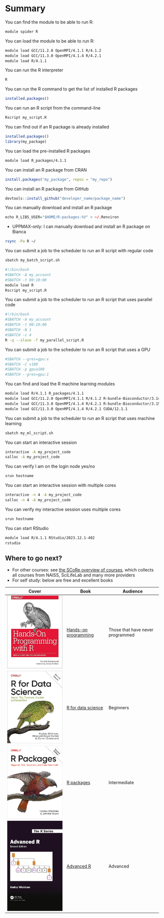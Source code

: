 # Summary

You can find the module to be able to run R:

```bash
module spider R
```

You can load the module to be able to run R:

```bash
module load GCC/11.2.0 OpenMPI/4.1.1 R/4.1.2
module load GCC/11.3.0 OpenMPI/4.1.4 R/4.2.1
module load R/4.1.1
```

You can run the R interpreter

```bash
R
```

You can run the R command to get the list of installed R packages

```r
installed.packages()
```

You can run an R script from the command-line

```bash
Rscript my_script.R
```

You can find out if an R package is already installed

```r
installed.packages()
library(my_package)
```

You can load the pre-installed R packages

```bash
module load R_packages/4.1.1
```

You can install an R package from CRAN

```r
install.packages("my_package", repos = "my_repo")
```

You can install an R package from GitHub

```r
devtools::install_github("developer_name/package_name")
```

You can manually download and install an R package

```r
echo R_LIBS_USER="$HOME/R-packages-%V" > ~/.Renviron
```

- UPPMAX-only: I can manually download and install an R package on Bianca

```bash
rsync -Pa R ~/
```

You can submit a job to the scheduler to run an R script with regular code

```bash
sbatch my_batch_script.sh
```

```bash
#!/bin/bash
#SBATCH -A my_account
#SBATCH -t 00:10:00
module load R
Rscript my_script.R
```

You can submit a job to the scheduler to run an R script that uses parallel code

```bash
#!/bin/bash
#SBATCH -A my_account
#SBATCH -t 00:10:00
#SBATCH -N 1
#SBATCH -c 4
R -q --slave -f my_parallel_script.R
```

You can submit a job to the scheduler to run an R script that uses a GPU

```bash
#SBATCH --gres=gpu:x
#SBATCH -C v100
#SBATCH -p gpua100
#SBATCH --gres=gpu:1
```

You can find and load the R machine learning modules

```bash
module load R/4.1.1 R_packages/4.1.1
module load GCC/11.2.0 OpenMPI/4.1.1 R/4.1.2 R-bundle-Bioconductor/3.14-R-4.1.2
module load GCC/11.3.0 OpenMPI/4.1.4 R/4.2.1 R-bundle-Bioconductor/3.15-R-4.2.1
module load GCC/11.3.0 OpenMPI/4.1.4 R/4.2.1 CUDA/12.1.1
```

You can submit a job to the scheduler to run an R script that uses machine learning

```bash
sbatch my_ml_script.sh
```

You can start an interactive session


```bash
interactive -A my_project_code
salloc -A my_project_code
```

You can verify I am on the login node yes/no

```bash
srun hostname
```

You can start an interactive session with multiple cores

```bash
interactive -n 4 -A my_project_code
salloc -n 4 -A my_project_code
```

You can verify my interactive session uses multiple cores

```bash
srun hostname
```

You can start RStudio

```bash
module load R/4.1.1 RStudio/2023.12.1-402
rstudio
```

## Where to go next?

- For other courses: see
  [the SCoRe overview of courses](https://nbisweden.github.io/SCoRe_user_doc/courses/),
  which collects all courses from NAISS, SciLifeLab and many more providers
- For self study: below are free and excellent books

<!-- markdownlint-disable MD013 --><!-- Tables cannot be split up over lines, hence will break 80 characters per line -->

Cover                                            |Book                                                             |Audience
-------------------------------------------------|-----------------------------------------------------------------|--------------------------------
![Hands-on Programming](hands_on_programming.jpg)|[Hands-on programming](https://rstudio-education.github.io/hopr/)|Those that have never programmed
![R for data science](r_for_data_science_66.jpg) |[R for data science](https://r4ds.hadley.nz/)                    |Beginners
![R packages](r_packages_60.png)                 |[R packages](https://r-pkgs.org/)                                |Intermediate
![Advanced R](advanced_r_50.png)                 |[Advanced R](https://adv-r.hadley.nz/)                           |Advanced

<!-- markdownlint-enable MD013 -->
